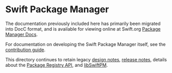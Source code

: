 # Swift Package Manager

The documentation previously included here has primarily been migrated into DocC format, and is available for viewing online at Swift.org [Package Manager Docs](https://docs.swift.org/swiftpm/documentation/packagemanagerdocs).

For documentation on developing the Swift Package Manager itself, see the [contribution guide](CONTRIBUTING.md).

This directory continues to retain legacy [design notes](Design), [release notes](ReleaseNotes), details about
the [Package Registry API](PackageRegistry), and [libSwiftPM](libSwiftPM).
